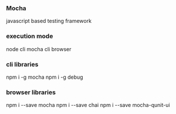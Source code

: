 ### Mocha
javascript based testing framework

### execution mode
node cli
mocha cli
browser

### cli libraries
npm i -g mocha
npm i -g debug

### browser libraries
npm i --save mocha
npm i --save chai
npm i --save mocha-qunit-ui